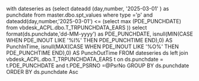 with dateseries as
 (select dateadd (day,number, '2025-03-01' ) as punchdate from  master.dbo.spt_values where type ='p'
 and  dateadd(day,number,'2025-03-01') <= (select max (PDE_PUNCHDATE) from vbdesk_ACPL.dbo.T_TRPUNCHDATA_EARS ))
 select
      format(ds.punchdate,'dd-MM-yyyy') as PDE_PUNCHDATE,
         isnull(MIN(CASE WHEN PDE_INOUT LIKE '%I%' THEN PDE_PUNCHTIME END),0) AS PunchInTime,
         isnull(MAX(CASE WHEN PDE_INOUT LIKE '%O%' THEN PDE_PUNCHTIME END),0) AS PunchOutTime
     FROM dateseries ds left join  vbdesk_ACPL.dbo.T_TRPUNCHDATA_EARS t on ds.punchdate = t.PDE_PUNCHDATE and t.PDE_PSRNO =@PsrNo 
     GROUP BY ds.punchdate
     ORDER BY ds.punchdate Asc

